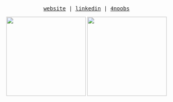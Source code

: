 <p align="center">
  <samp>
    <a href="https://citadin.tech/">website</a> |
    <a href="https://linkedin.com/in/rodrigobcitadin">linkedin</a> |
    <a href="https://github.com/he4rt/4noobs">4noobs</a>
  </samp>
</p>

<div align="center">
  <img height="210em"  src="https://github-readme-stats.vercel.app/api/top-langs/?username=rodrigocitadin&langs_count=10&layout=compact&hide_border=true&theme=swift&hide=shell,lua">
  <img height="210em" src="https://github-readme-stats.vercel.app/api?username=rodrigocitadin&hide_border=true&theme=swift">
</div>
